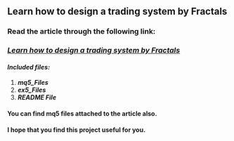 ## Learn how to design a trading system by Fractals
### Read the article through the following link:
### ***[Learn how to design a trading system by Fractals](https://www.mql5.com/en/articles/11620)***
#### ***Included files:***
1. ***mq5_Files***
2. ***ex5_Files***
3. ***README File***
#### You can find mq5 files attached to the article also.

#### I hope that you find this project useful for you.